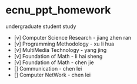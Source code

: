 # ecnu_ppt_homework
undergraduate student study
- [v] Computer Science Research - jiang zhen ran 
- [v] Programming Methodology - xu li hua
- [v] MultiMedia Technology - yang jing
- [v] Foundation of Math - li hai sheng
- [v] Foundation of Math - chen jie
- [] Communication - chen lei
- [] Computer NetWork - chen lei

